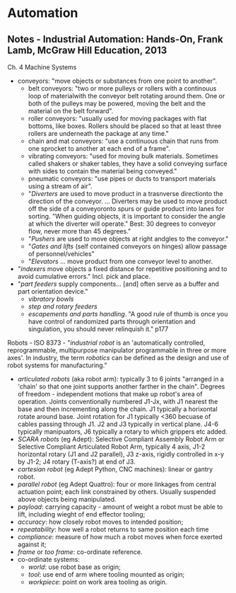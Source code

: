 # Automation

## Notes - Industrial Automation: Hands-On, Frank  Lamb, McGraw Hill Education, 2013

Ch. 4 Machine Systems

- conveyors: "move objects or substances from one point to another".
  - belt conveyors: "two or more pulleys or rollers with a continouus loop of materialwith the conveyor belt rotating around them. One or both of the pulleys may be powered, moving the belt and the material on the belt forward".
  - roller conveyors: "usually used for moving packages with flat bottoms, like boxes. Rollers should be placed so that at least three rollers are underneath the package at any time."
  - chain and mat conveyors: "use a continuous chain that runs from one sprocket to another at each end of a frame".
  - vibrating conveyors: "used for moving bulk materials. Sometimes called shakers or shaker tables, they have a solid conveying surface with sides to contain the material being conveyed."
  - pneumatic conveyors: "use pipes or ducts to transport materials using a stream of air".
  - "*Diverters* are used to move product in a trasnverse directionto the direction of the conveyor. ... Diverters may be used to move product off the side of a conveyoronto spurs or guide product into lanes for sorting. "When guiding objects, it is important to consider the angle at which the diverter will operate." Best: 30 degrees to conveyor flow, never more than 45 degrees."
  - "*Pushers* are used to move objects at right andgles to the conveyor."
  - "*Gates and lifts* (self contained conveyors on hinges) allow passage of personnel/vehicles"
  - "*Elevators* ... move product from one conveyor level to another. 
- "*indexers* move objects a fixed distance for repetitive positioning and to avoid cumulative errors." Incl. pick and place.
- "*part feeders* supply components... [and] often serve as a buffer and part orientation device."
  - *vibratory bowls*
  - *step and rotary feeders*
  - *escapements and parts handling*. "A good rule of thumb is once you have control of randomized parts through orientation and singulation, you should never relinquish it." p177

Robots - ISO 8373 - "*industrial robot* is an 'automatically controlled, reprogrammable, multipurpose manipulator programmable in three or more axes'. In industry, the term *robotics* can be defined as the design and use of robot systems for manufacturing."

- *articulated robots* (aka robot arm): typically 3 to 6 joints "arranged in a 'chain' so that one joint supports another farther in the chain". Degrees of freedom - independent motions that make up robot's area of operation. Joints conventionally numbered J1-Jx, with J1 nearest the base and then incrementing along the chain. J1 typically a horixontal rotate around base. Joint rotation for J1 typically <360 becuase of cables passing through J1. J2 and J3 typically in vertical plane. J4-6 typically manipuators, J6 typically a rotary to which grippers etc added.
- *SCARA robots* (eg Adept): Selective Compliant Assembly Robot Arm or Selective Compliant Articulated Robot Arm, typically 4 axis, J1-2 horizontal rotary (J1 and J2 parallel), J3 z-axis, rigidly controlled in x-y by J1-2;  J4 rotary (T-axis?) at end of J3.
- *cartesian robot* (eg Adept Python, CNC machines): linear or gantry robot.
- *parallel robot* (eg Adept Quattro): four or more linkages from central actuation point; each link constrained by others. Usually suspended above objects being manipulated.
- *payload*: carrying capacity - amount of weight a robot must be able to lift, including wieght of end effector tooling;
- *accuracy*: how closely robot moves to intended position;
- *repeatability*: how well a robot returns to same position each time
- *compliance*: measure of how much a robot moves when force exerted against it;
- *frame* or *too frame*: co-ordinate reference.
- co-ordinate systems:
  - *world*: use robot base as origin;
  - *tool*: use end of arm where tooling mounted as origin;
  - *workpiece*: point on work area tooling as origin.